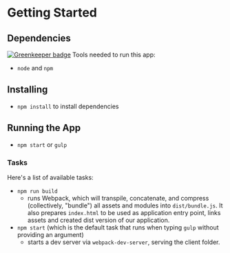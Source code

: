 # Getting Started
## Dependencies

[![Greenkeeper badge](https://badges.greenkeeper.io/IvanBisultanov/stopwatch-angularjs.svg)](https://greenkeeper.io/)
Tools needed to run this app:
* `node` and `npm`

## Installing
* `npm install` to install dependencies

## Running the App
* `npm start` or `gulp`

### Tasks
Here's a list of available tasks:
* `npm run build`
  * runs Webpack, which will transpile, concatenate, and compress (collectively, "bundle") all assets and modules into `dist/bundle.js`. It also prepares `index.html` to be used as application entry point, links assets and created dist version of our application.
* `npm start` (which is the default task that runs when typing `gulp` without providing an argument)
  * starts a dev server via `webpack-dev-server`, serving the client folder.
  
